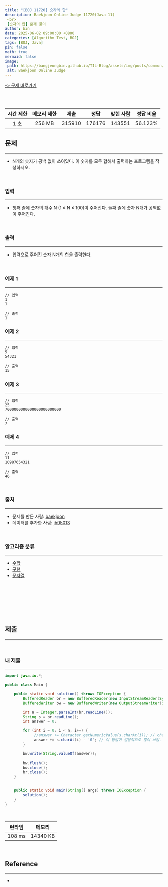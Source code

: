 ```yaml
---
title: "[BOJ 11720] 숫자의 합"
description: Baekjoon Online Judge 11720(Java 11)
 <br>
 [숫자의 합] 문제 풀이
author: bin
date: 2025-06-02 09:00:00 +0800
categories: [Algorithm Test, BOJ]
tags: [BOJ, Java]
pin: false
math: true
mermaid: false
image:
 path: https://bangjeongbin.github.io/TIL-Blog/assets/img/posts/common/baekjoon-logo.png
 alt: Baekjoon Online Judge
---
```

[-> 문제 바로가기](https://www.acmicpc.net/problem/11720)

<br>
<br>

| 시간 제한 | 메모리 제한 |   제출   |   정답   | 맞힌 사람  |  정답 비율  |
| :---: | :----: | :----: | :----: | :----: | :-----: |
|  1 초  | 256 MB | 315910 | 176176 | 143551 | 56.123% |

## 문제
---
- N개의 숫자가 공백 없이 쓰여있다. 이 숫자를 모두 합해서 출력하는 프로그램을 작성하시오.

<br>

### 입력
---
- 첫째 줄에 숫자의 개수 N (1 ≤ N ≤ 100)이 주어진다. 둘째 줄에 숫자 N개가 공백없이 주어진다.

<br>

### 출력
---
- 입력으로 주어진 숫자 N개의 합을 출력한다.

<br>

### 예제 1
---
```
// 입력
1
1
```

```
// 출력
1
```

### 예제 2
---
```
// 입력
5
54321
```

```
// 출력
15
```

### 예제 3
---
```
// 입력
25
7000000000000000000000000
```

```
// 출력
7
```

### 예제 4
---
```
// 입력
11
10987654321
```

```
// 출력
46
```

<br>

### 출처
---
- 문제를 만든 사람: [baekjoon](https://www.acmicpc.net/user/baekjoon)
- 데이터를 추가한 사람: [jh05013](https://www.acmicpc.net/user/jh05013)

<br>

### 알고리즘 분류
---
- [수학](https://www.acmicpc.net/problem/tag/124)
- [구현](https://www.acmicpc.net/problem/tag/102)
- [문자열](https://www.acmicpc.net/problem/tag/158)

<br>
<br>
<br>
<br>
<br>
<br>

## 제출
---

<br>

### 내 제출
---
```java
import java.io.*;

public class Main {

    public static void solution() throws IOException {
        BufferedReader br = new BufferedReader(new InputStreamReader(System.in));
        BufferedWriter bw = new BufferedWriter(new OutputStreamWriter(System.out));

        int n = Integer.parseInt(br.readLine());
        String s = br.readLine();
        int answer = 0;

        for (int i = 0; i < n; i++) {
             //answer += Character.getNumericValue(s.charAt(i)); // char형(ascii)을 int형으로 바꿔주는 정적메서드
             answer += s.charAt(i) - '0'; // 이 방법이 범용적으로 많이 쓰임. 안정성은 위에 코드가 더 좋음
        }

        bw.write(String.valueOf(answer));

        bw.flush();
        bw.close();
        br.close();
    }


    public static void main(String[] args) throws IOException {
        solution();
    }
}


```

<br>

|  런타임   |   메모리    |
| :----: | :------: |
| 108 ms | 14340 KB |

<br>

## Reference
---
- 
